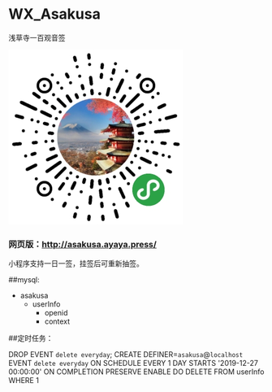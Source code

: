 # WX_Asakusa
浅草寺一百观音签

![QR Code](https://github.com/yujianke100/WX_Asakusa/blob/master/images/gh_a6d8c579f96c_344.jpg)

### 网页版：http://asakusa.ayaya.press/

小程序支持一日一签，挂签后可重新抽签。

##mysql:
* asakusa
  * userInfo
    * openid
    * context
    
##定时任务：

DROP EVENT `delete everyday`; CREATE DEFINER=`asakusa`@`localhost` EVENT `delete everyday` ON SCHEDULE EVERY 1 DAY STARTS '2019-12-27 00:00:00' ON COMPLETION PRESERVE ENABLE DO DELETE FROM userInfo WHERE 1
